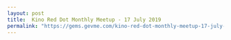 ```yaml
---
layout: post
title:  Kino Red Dot Monthly Meetup - 17 July 2019
permalink: "https://gems.gevme.com/kino-red-dot-monthly-meetup-17-july-2019"
---
```

